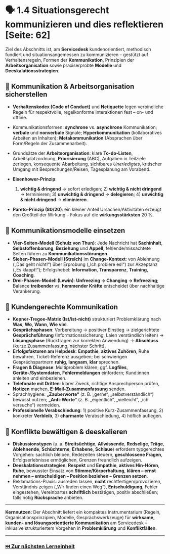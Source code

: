 # 🗣️ 1.4 Situationsgerecht kommunizieren und dies reflektieren [Seite: 62]

Ziel des Abschnitts ist, am **Servicedesk** kundenorientiert, methodisch fundiert und situationsangemessen zu kommunizieren – gestützt auf Verhaltensregeln, Formen der **Kommunikation**, Prinzipien der **Arbeitsorganisation** sowie praxiserprobte **Modelle** und **Deeskalationsstrategien**. 

## 💬 Kommunikation & Arbeitsorganisation sicherstellen

* **Verhaltenskodex (Code of Conduct)** und **Netiquette** legen verbindliche Regeln für respektvolle, regelkonforme Interaktionen fest – on- und offline.
* Kommunikationsformen: **synchrone** vs. **asynchrone** Kommunikation; **verbale** und **nonverbale** Signale; **Hyperkommunikation** (kollaboratives Arbeiten an Inhalten); **Metakommunikation** (Absprachen über Form/Regeln der Zusammenarbeit).
* Grundsätze der **Arbeitsorganisation**: klare **To-do-Listen**, Arbeitsplatzordnung, **Priorisierung** (ABC), Aufgaben in Teilziele zerlegen, konsequente Abarbeitung, sichtbares *Unerledigtes*, kritischer Umgang mit Besprechungen/Reisen, Tagesplanung am Vorabend.
* **Eisenhower-Prinzip**:

  1. **wichtig & dringend** → sofort erledigen; 2) **wichtig & nicht dringend** → terminieren; 3) **unwichtig & dringend** → **delegieren**; 4) **unwichtig & nicht dringend** → **eliminieren**.
* **Pareto-Prinzip (80/20)**: ein kleiner Anteil Ursachen/Aktivitäten erzeugt den Großteil der Wirkung – Fokus auf die **wirkungsstärksten** 20 %. 

## 🧠 Kommunikationsmodelle einsetzen

* **Vier-Seiten-Modell (Schulz von Thun)**: Jede Nachricht hat **Sachinhalt**, **Selbstoffenbarung**, **Beziehung** und **Appell**; fehlende/missachtete Seiten führen zu **Kommunikationsstörungen**.
* **Sieben-Phasen-Modell (Streich)** im **Change-Kontext**: von Ablehnung („Das geht nicht!“) über Erprobung („Ich probiere es!“) zur Akzeptanz („Es klappt!“); Erfolgshebel: **Information**, **Transparenz**, **Training**, **Coaching**.
* **Drei-Phasen-Modell (Lewin)**: **Unfreezing → Changing → Refreezing**; Balance **treibender** vs. **hemmender Kräfte** entscheidet über nachhaltige Verankerung. 

## 🤝 Kundengerechte Kommunikation

* **Kepner-Tregoe-Matrix (Ist/ist-nicht)** strukturiert Problemklärung nach **Was**, **Wo**, **Wann**, **Wie viel**.
* **Gesprächsphasen**: Vorbereitung → positiver Einstieg → zielgerichtete **Gesprächsführung** (Informationssicherung, Laien verständlich leiten) → **Lösungsphase** (Rückfragen zur korrekten Anwendung) → **Abschluss** (kurze Zusammenfassung, nächster Schritt).
* **Erfolgsfaktoren am Helpdesk**: **Empathie**, **aktives Zuhören**, Ruhe bewahren, Ticket-Referenz ausgeben; bei schwierigen Gesprächspartnern **ruhig**, **langsam**, **klar** sprechen.
* **Fragen & Diagnose**: Multiproblem klären; ggf. **Logfiles**, **Geräte-/Systemdaten**, **Fehlermeldungen** einfordern; Kund:innen anleiten und einbeziehen.
* **Telefonate mit Dritten**: klarer Zweck, richtige Ansprechperson prüfen, **Notizen** machen, **E-Mail-Zusammenfassung** senden.
* Sprachhygiene: **„Zauberworte“** (z. B. „gerne“, „selbstverständlich“) bewusst nutzen; **„Anti-Worte“** (z. B. „eigentlich“, „vielleicht“, „ich versuche“) vermeiden.
* **Professionelle Verabschiedung**: 1) positive Kurz-Zusammenfassung, 2) konkreter **Verbleib**, 3) **charmante** Verabschiedung, 4) höflich auflegen. 

## 🧯 Konflikte bewältigen & deeskalieren

* **Diskussionstypen** (u. a. **Streitsüchtige**, **Allwissende**, **Redselige**, **Träge**, **Ablehnende**, **Schüchterne**, **Erhabene**, **Schlaue**) erfordern typgerechtes Vorgehen: sachlich bleiben, Redezeiten steuern, **geschlossene Fragen**, Erfolgserlebnisse ermöglichen, Grenzen freundlich aufzeigen.
* **Deeskalationsstrategien**: **Respekt** und **Empathie**, **aktives Hin-Hören**, **Ruhe**, bewusster Einsatz von **Stimme/Körperhaltung**, **klären – ernst nehmen – entschuldigen – Position beziehen – Grenzen setzen**.
* Reklamations-Praxis: ausreden lassen, **nicht** rechtfertigen/provozieren, Verständnis zeigen („Wir finden einen Weg“), **Entschuldigung**, Fehler eingestehen, Vereinbartes **schriftlich** bestätigen, positiv abschließen; falls nötig **Rücksprache** anbieten. 

---

**Kernnutzen:** Der Abschnitt liefert ein kompaktes Instrumentarium (Regeln, Organisationsprinzipien, Modelle, Gesprächswerkzeuge) für **wirksame, kunden- und lösungsorientierte Kommunikation** am Servicedesk – inklusive strukturiertem Vorgehen in **Problemklärung** und **Konfliktfällen**. 

---

### [⏭️ Zur nächsten Lerneinheit](./1.4.1_Kommunikation_und_Arbeitsorganisation_sicherstellen.md)